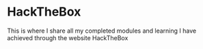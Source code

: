 # HackTheBox
This is where I share all my completed modules and learning I have achieved through the website HackTheBox

